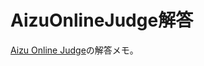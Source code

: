 AizuOnlineJudge解答
===================

[Aizu Online Judge](http://judge.u-aizu.ac.jp/onlinejudge/)の解答メモ。
